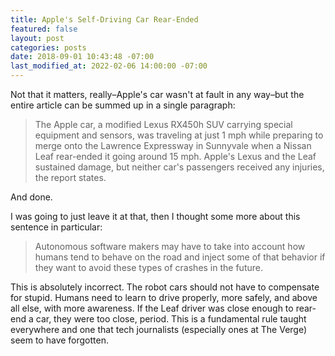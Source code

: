 ```yaml
---
title: Apple's Self-Driving Car Rear-Ended
featured: false
layout: post
categories: posts
date: 2018-09-01 10:43:48 -07:00
last_modified_at: 2022-02-06 14:00:00 -07:00
---
```


Not that it matters, really–Apple's car wasn't at fault in any way–but the entire article can be summed up in a single paragraph:

> The Apple car, a modified Lexus RX450h SUV carrying special equipment and sensors, was traveling at just 1 mph while preparing to merge onto the Lawrence Expressway in Sunnyvale when a Nissan Leaf rear-ended it going around 15 mph. Apple's Lexus and the Leaf sustained damage, but neither car's passengers received any injuries, the report states.

And done.

I was going to just leave it at that, then I thought some more about this sentence in particular:

> Autonomous software makers may have to take into account how humans tend to behave on the road and inject some of that behavior if they want to avoid these types of crashes in the future.

This is absolutely incorrect. The robot cars should not have to compensate for stupid. Humans need to learn to drive properly, more safely, and above all else, with more awareness. If the Leaf driver was close enough to rear-end a car, they were too close, period. This is a fundamental rule taught everywhere and one that tech journalists (especially ones at The Verge) seem to have forgotten.

